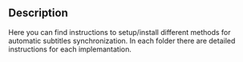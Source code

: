 ## Description
Here you can find instructions to setup/install different methods
for automatic subtitles synchronization. In each folder there are
detailed instructions for each implemantation.
